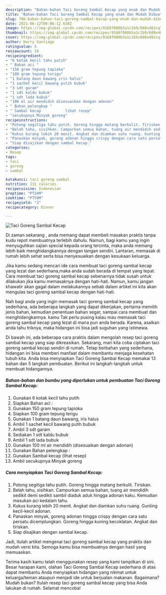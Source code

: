 ```yaml
---
description: "Bahan-bahan Taci Goreng Sambal Kecap yang enak dan Mudah Dibuat"
title: "Bahan-bahan Taci Goreng Sambal Kecap yang enak dan Mudah Dibuat"
slug: 706-bahan-bahan-taci-goreng-sambal-kecap-yang-enak-dan-mudah-dibuat
date: 2021-06-12T00:06:12.638Z
image: https://img-global.cpcdn.com/recipes/9168f080b5a1c1b9/680x482cq70/taci-goreng-sambal-kecap-foto-resep-utama.jpg
thumbnail: https://img-global.cpcdn.com/recipes/9168f080b5a1c1b9/680x482cq70/taci-goreng-sambal-kecap-foto-resep-utama.jpg
cover: https://img-global.cpcdn.com/recipes/9168f080b5a1c1b9/680x482cq70/taci-goreng-sambal-kecap-foto-resep-utama.jpg
author: Harry Santiago
ratingvalue: 5
reviewcount: 10
recipeingredient:
- "6 kotak kecil tahu putih"
- " Bahan aci "
- "150 gram tepung tapioka"
- "100 gram tepung terigu"
- "1 batang daun bawang iris halus"
- "1 sachet kecil bawang putih bubuk"
- "3 sdt garam"
- "1 sdt kaldu bubuk"
- "1 sdt lada bubuk"
- "100 ml air mendidih disesuaikan dengan adonan"
- " Bahan pelengkap "
- " Sambal kecap           lihat resep"
- "secukupnya Minyak goreng"
recipeinstructions:
- "Potong segitiga tahu putih. Goreng hingga matang berkulit. Tiriskan."
- "Belah tahu, sisihkan. Campurkan semua bahan, tuang air mendidih sedikit demi sedikit sambil diaduk aduk hingga adonan kaku. Kemudian masukan aci kedalam tahu."
- "Kukus kurang lebih 20 menit. Angkat dan diamkan suhu ruang. Gunting kecil-kecil adonan."
- "Panaskan minyak, goreng adonan hingga crispy dengan cara satu persatu dicemplungkan. Goreng hingga kuning kecoklatan. Angkat dan tiriskan."
- "Siap disajikan dengan sambal kecap."
categories:
- Resep
tags:
- taci
- goreng
- sambal

katakunci: taci goreng sambal 
nutrition: 131 calories
recipecuisine: Indonesian
preptime: "PT24M"
cooktime: "PT59M"
recipeyield: "3"
recipecategory: Dinner

---
```



![Taci Goreng Sambal Kecap](https://img-global.cpcdn.com/recipes/9168f080b5a1c1b9/680x482cq70/taci-goreng-sambal-kecap-foto-resep-utama.jpg)

Di zaman  sekarang , anda memang dapat membeli masakan praktis tanpa kudu repot membuatnya terlebih dahulu. Namun, bagi kamu yang ingin menyuguhkan sajian special kepada orang tercinta, maka anda memang lebih baik menghidangkannya dengan tangan sendiri. Lantaran, memasak di rumah lebih sehat serta bisa menyesuaikan dengan kesukaan keluarga.

Jika kamu sedang mencari ide cara membuat taci goreng sambal kecap yang lezat dan sederhana,maka anda sudah berada di tempat yang tepat. Cara membuat taci goreng sambal kecap  sebenarnya tidak susah untuk dilakukan jika kamu memasaknya dengan hati-hati. Namun, kamu jangan khawatir akan gagal dalam melakukannya 
sebab dalam artikel ini kita akan mengulas taci goreng sambal kecap dengan hati-hati.  



Nah bagi anda yang ingin memasak taci goreng sambal kecap yang sederhana, ada beberapa langkah yang dapat dikerjakan, pertama memilih jenis bahan, kemudian penentuan bahan segar, sampai cara membuat dan menghidangkannya. kamu Tak perlu pusing kalau mau memasak taci goreng sambal kecap yang lezat di mana pun anda berada. Karena, asalkan anda  tahu triknya, maka hidangan ini bisa jadi suguhan yang istimewa.

Di bawah ini, ada beberapa cara praktis  dalam mengolah resep taci goreng sambal kecap yang siap dikreasikan. Sekarang, mari kita coba ciptakan taci goreng sambal kecap sendiri di rumah. Tetap berbahan yang sederhana, hidangan ini bisa memberi manfaat dalam membantu menjaga kesehatan tubuh kita. Anda bisa menyiapkan Taci Goreng Sambal Kecap memakai 13 bahan dan 5 langkah pembuatan. Berikut ini langkah-langkah untuk membuat hidangannya.

<!--inarticleads1-->

##### Bahan-bahan dan bumbu yang diperlukan untuk pembuatan Taci Goreng Sambal Kecap:

1. Gunakan 6 kotak kecil tahu putih
1. Siapkan  Bahan aci :
1. Gunakan 150 gram tepung tapioka
1. Siapkan 100 gram tepung terigu
1. Gunakan 1 batang daun bawang, iris halus
1. Ambil 1 sachet kecil bawang putih bubuk
1. Ambil 3 sdt garam
1. Sediakan 1 sdt kaldu bubuk
1. Ambil 1 sdt lada bubuk
1. Gunakan 100 ml air mendidih (disesuaikan dengan adonan)
1. Gunakan  Bahan pelengkap :
1. Gunakan  Sambal kecap           (lihat resep)
1. Ambil secukupnya Minyak goreng




<!--inarticleads2-->

##### Cara menyiapkan Taci Goreng Sambal Kecap:

1. Potong segitiga tahu putih. Goreng hingga matang berkulit. Tiriskan.
1. Belah tahu, sisihkan. Campurkan semua bahan, tuang air mendidih sedikit demi sedikit sambil diaduk aduk hingga adonan kaku. Kemudian masukan aci kedalam tahu.
1. Kukus kurang lebih 20 menit. Angkat dan diamkan suhu ruang. Gunting kecil-kecil adonan.
1. Panaskan minyak, goreng adonan hingga crispy dengan cara satu persatu dicemplungkan. Goreng hingga kuning kecoklatan. Angkat dan tiriskan.
1. Siap disajikan dengan sambal kecap.




Jadi, itulah artikel mengenai  taci goreng sambal kecap  yang praktis dan mudah versi kita. Semoga kamu bisa membuatnya dengan hasil yang memuaskan. 

Terima kasih kamu telah menggunakan resep yang kami tampilkan di sini. Besar harapan kami, olahan  Taci Goreng Sambal Kecap sederhana di atas dapat membantu Anda menyiapkan hidangan yang nikmat untuk keluarga/teman ataupun menjadi ide untuk berjualan makanan. Bagaimana? Mudah bukan? Itulah resep taci goreng sambal kecap yang bisa Anda lakukan di rumah. Selamat mencoba!

